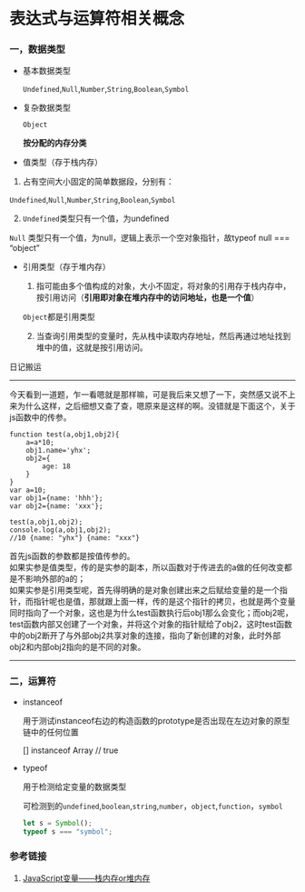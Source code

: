 # 表达式与运算符相关概念

### 一，数据类型

+ 基本数据类型

  `Undefined`,`Null`,`Number`,`String`,`Boolean`,`Symbol`

+ 复杂数据类型

  `Object`

  **按分配的内存分类**

+ 值类型（存于栈内存）

1. 占有空间大小固定的简单数据段，分别有：  

`Undefined`,`Null`,`Number`,`String`,`Boolean`,`Symbol`

2. `Undefined`类型只有一个值，为undefined

`Null` 类型只有一个值，为null，逻辑上表示一个空对象指针，故typeof null === “object”  

  + 引用类型（存于堆内存）

    1. 指可能由多个值构成的对象，大小不固定，将对象的引用存于栈内存中，按引用访问（**引用即对象在堆内存中的访问地址，也是一个值**）

    `Object`都是引用类型

    2. 当查询引用类型的变量时，先从栈中读取内存地址，然后再通过地址找到堆中的值，这就是按引用访问。

日记搬运

-------



今天看到一道题，乍一看嗯就是那样嘛，可是我后来又想了一下，突然感又说不上来为什么这样，之后细想又查了查，嗯原来是这样的啊。没错就是下面这个，关于js函数中的传参。

```
function test(a,obj1,obj2){
	a=a*10;
	obj1.name='yhx';
	obj2={
		age: 18
	}
}
var a=10;
var obj1={name: 'hhh'};
var obj2={name: 'xxx'};

test(a,obj1,obj2);
console.log(a,obj1,obj2);
//10 {name: "yhx"} {name: "xxx"}
```

首先js函数的参数都是按值传参的。  
如果实参是值类型，传的是实参的副本，所以函数对于传进去的a做的任何改变都是不影响外部的a的；  
如果实参是引用类型呢，首先得明确的是对象创建出来之后赋给变量的是一个指针，而指针呢也是值，那就跟上面一样，传的是这个指针的拷贝，也就是两个变量同时指向了一个对象，这也是为什么test函数执行后obj1那么会变化；而obj2呢，test函数内部又创建了一个对象，并将这个对象的指针赋给了obj2，这时test函数中的obj2断开了与外部obj2共享对象的连接，指向了新创建的对象，此时外部obj2和内部obj2指向的是不同的对象。

---------

### 二，运算符

+ instanceof

  用于测试instanceof右边的构造函数的prototype是否出现在左边对象的原型链中的任何位置

  [] instanceof Array // true

+ typeof

  用于检测给定变量的数据类型

  可检测到的`undefined`,`boolean`,`string`,`number`，`object`,`function`，`symbol`

  ```javascript
  let s = Symbol();
  typeof s === "symbol";
  ```

### 参考链接

1. [JavaScript变量——栈内存or堆内存](https://www.jianshu.com/p/d6b8089a1e34)